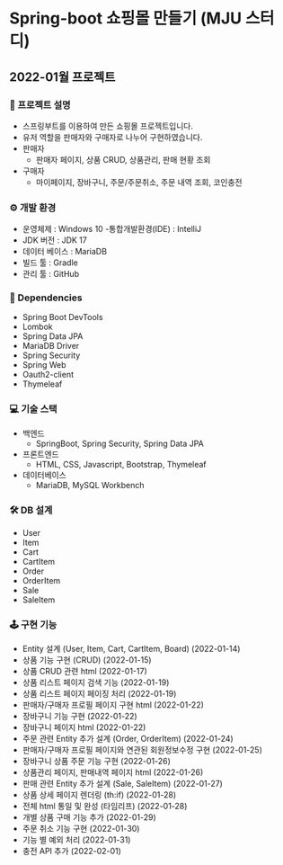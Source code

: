 # Spring-boot 쇼핑몰 만들기 (MJU 스터디)
## 2022-01월 프로젝트

### 📢 프로젝트 설명
- 스프링부트를 이용하여 만든 쇼핑몰 프로젝트입니다.
- 유저 역할을 판매자와 구매자로 나누어 구현하였습니다.
- 판매자
  - 판매자 페이지, 상품 CRUD, 상품관리, 판매 현황 조회
- 구매자
  - 마이페이지, 장바구니, 주문/주문취소, 주문 내역 조회, 코인충전

### ⚙ 개발 환경
- 운영체제 : Windows 10
-통합개발환경(IDE) : IntelliJ
- JDK 버전 : JDK 17
- 데이터 베이스 : MariaDB
- 빌드 툴 : Gradle
- 관리 툴 : GitHub


### 🔌 Dependencies
- Spring Boot DevTools
- Lombok
- Spring Data JPA
- MariaDB Driver
- Spring Security
- Spring Web
- Oauth2-client
- Thymeleaf


### 💻 기술 스택
- 백엔드
  - SpringBoot, Spring Security, Spring Data JPA
- 프론트엔드
  - HTML, CSS, Javascript, Bootstrap, Thymeleaf
- 데이터베이스
  - MariaDB, MySQL Workbench


### 🛠 DB 설계
- User
- Item
- Cart
- CartItem
- Order
- OrderItem
- Sale
- SaleItem


### 🕹 구현 기능
- Entity 설계 (User, Item, Cart, CartItem, Board) (2022-01-14)
- 상품 기능 구현 (CRUD) (2022-01-15)
- 상품 CRUD 관련 html (2022-01-17)
- 상품 리스트 페이지 검색 기능 (2022-01-19)
- 상품 리스트 페이지 페이징 처리 (2022-01-19)
- 판매자/구매자 프로필 페이지 구현 html (2022-01-22)
- 장바구니 기능 구현 (2022-01-22)
- 장바구니 페이지 html (2022-01-22)
- 주문 관련 Entity 추가 설계 (Order, OrderItem) (2022-01-24)
- 판매자/구매자 프로필 페이지와 연관된 회원정보수정 구현 (2022-01-25)
- 장바구니 상품 주문 기능 구현 (2022-01-26)
- 상품관리 페이지, 판매내역 페이지 html (2022-01-26)
- 판매 관련 Entity 추가 설계 (Sale, SaleItem) (2022-01-27)
- 상품 상세 페이지 렌더링 (th:if) (2022-01-28)
- 전체 html 통일 및 완성 (타임리프) (2022-01-28)
- 개별 상품 구매 기능 추가 (2022-01-29)
- 주문 취소 기능 구현 (2022-01-30)
- 기능 별 예외 처리 (2022-01-31)
- 충전 API 추가 (2022-02-01)
